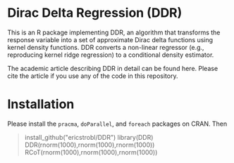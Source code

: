 # Dirac Delta Regression (DDR)

This is an R package implementing DDR, an algorithm that transforms the response variable into a set of approximate Dirac delta functions using kernel density functions. DDR converts a non-linear regressor (e.g., reproducing kernel ridge regression) to a conditional density estimator.

The academic article describing DDR in detail can be found here. Please cite the article if you use any of the code in this repository.

# Installation

Please install the `pracma`, `doParallel`, and `foreach` packages on CRAN. Then 

> install_github("ericstrobl/DDR")
> library(DDR)
> DDR(rnorm(1000),rnorm(1000),rnorm(1000))
> RCoT(rnorm(1000),rnorm(1000),rnorm(1000))
